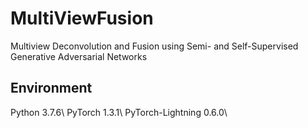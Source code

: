 # MultiViewFusion
Multiview Deconvolution and Fusion using Semi- and Self-Supervised Generative Adversarial Networks

## Environment
Python 3.7.6\\
PyTorch 1.3.1\\
PyTorch-Lightning 0.6.0\\
